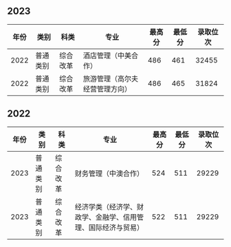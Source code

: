 ## 2023

| 年份 | 类别     | 科类     | 专业                           | 最高分 | 最低分 | 录取位次 |
| ---- | -------- | -------- | ------------------------------ | ------ | ------ | -------- |
| 2022 | 普通类别 | 综合改革 | 酒店管理（中美合作）           | 486    | 461    | 32455    |
| 2022 | 普通类别 | 综合改革 | 旅游管理（高尔夫经营管理方向） | 486    | 465    | 31824    |


## 2022

| 年份 | 类别     | 科类     | 专业                                                         | 最高分 | 最低分 | 录取位次 |
| ---- | -------- | -------- | ------------------------------------------------------------ | ------ | ------ | -------- |
| 2023 | 普通类别 | 综合改革 | 财务管理（中澳合作）                                         | 524    | 511    | 29229    |
| 2023 | 普通类别 | 综合改革 | 经济学类（经济学、财政学、金融学、信用管理、国际经济与贸易） | 522    | 511    | 29229    |
